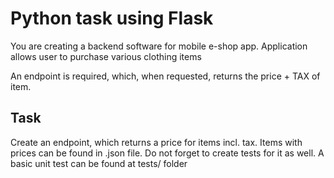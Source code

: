 # Python task using Flask

You are creating a backend software for mobile e-shop app. 
Application allows user to purchase various clothing items

An endpoint is required, which, when requested, returns the price + TAX of item.

## Task

Create an endpoint, which returns a price for items incl. tax. 
Items with prices can be found in .json file. 
Do not forget to create tests for it as well. A basic unit test 
can be found at tests/ folder